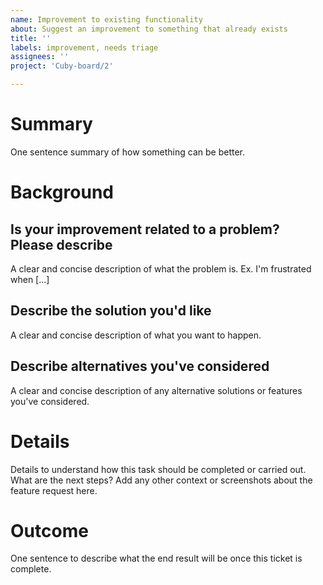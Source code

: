 ```yaml
---
name: Improvement to existing functionality
about: Suggest an improvement to something that already exists
title: ''
labels: improvement, needs triage
assignees: ''
project: 'Cuby-board/2'

---
```


# Summary

One sentence summary of how something can be better.

# Background

## Is your improvement related to a problem? Please describe

A clear and concise description of what the problem is. Ex. I'm frustrated when [...]

## Describe the solution you'd like

A clear and concise description of what you want to happen.

## Describe alternatives you've considered

A clear and concise description of any alternative solutions or features you've considered.

# Details

Details to understand how this task should be completed or carried out. What are the next steps? Add any other context or screenshots about the feature request here.

# Outcome

One sentence to describe what the end result will be once this ticket is complete.
